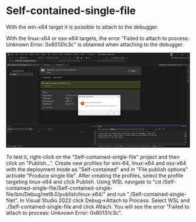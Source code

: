 # Self-contained-single-file

With the win-x64 target it is possible to attach to the debugger.

With the linux-x64 or osx-x64 targets, the error "Failed to attach to process: Unknown Error: 0x80131c3c" is obtained when attaching to the debugger.

![AttachError](AttachError.png)

To test it, right-click on the "Self-contained-single-file" project and then click on "Publish...".
Create new profiles for win-64, linux-x64 and osx-x64 with the deployment mode as "Self-contained" and in "File publish options" activate "Produce single file". After creating the profiles, select the profile targeting linux-x64 and click Publish. Using WSL navigate to "cd /Self-contained-single-file/Self-contained-single-file/bin/Debug/net8.0/publish/linux-x64/" and run "./Self-contained-single- filet". In Visual Studio 2022 click Debug->Attach to Process. Select WSL and ./Self-contained-single-file and click Attach. You will see the error "Failed to attach to process: Unknown Error: 0x80131c3c".